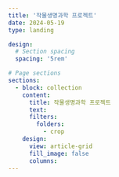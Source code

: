 ```yaml
---
title: '작물생명과학 프로젝트'
date: 2024-05-19
type: landing

design:
  # Section spacing
  spacing: '5rem'

# Page sections
sections:
  - block: collection
    content:
      title: 작물생명과학 프로젝트
      text: 
      filters:
        folders:
          - crop
    design:
      view: article-grid
      fill_image: false
      columns: 
---
```

